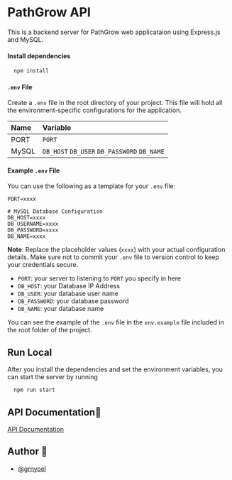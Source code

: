 # PathGrow API

This is a backend server for PathGrow web applicataion using Express.js and MySQL.

#### Install dependencies

```bash
  npm install
```

#### `.env` File
Create a `.env` file in the root directory of your project. This file will hold all the environment-specific configurations for the application.

| Name          | Variable                                                                          |
| :------------ | :-------------------------------------------------------------------------------- |
| PORT          | `PORT`                                                                            |
| MySQL         | `DB_HOST` `DB_USER` `DB_PASSWORD` `DB_NAME`                                   |

#### Example `.env` File

You can use the following as a template for your `.env` file:

```env
PORT=xxxx

# MySQL Database Configuration
DB_HOST=xxxx
DB_USERNAME=xxxx
DB_PASSWORD=xxxx
DB_NAME=xxxx

```
**Note**: Replace the placeholder values (`xxxx`) with your actual configuration details. Make sure not to commit your `.env` file to version control to keep your credentials secure.

- `PORT`: your server to listening to `PORT` you specify in here
- `DB_HOST`: your Database IP Address
- `DB_USER`: your database user name
- `DB_PASSWORD`: your database password
- `DB_NAME`: your database name

You can see the example of the `.env` file in the `env.example` file included in the root folder of the project.

## Run Local

After you install the dependencies and set the environment variables, you can start the server by running

```bash
  npm run start
```

## API Documentation📝

[API Documentation](https://documenter.getpostman.com/view/28687808/2sAYHzFNdV)

## Author 👥

- [@grnyoel](https://www.github.com/grnyoel)